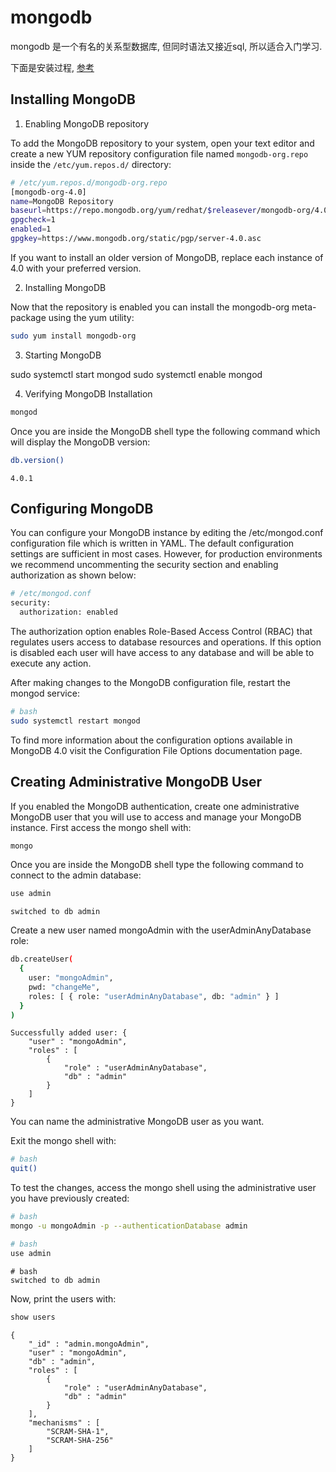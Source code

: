 # mongodb

mongodb 是一个有名的关系型数据库, 但同时语法又接近sql, 所以适合入门学习.

下面是安装过程, [参考](https://linuxize.com/post/how-to-install-mongodb-on-centos-7/)

## Installing MongoDB

1. Enabling MongoDB repository

To add the MongoDB repository to your system, open your text editor and create a new YUM repository configuration file named `mongodb-org.repo` inside the `/etc/yum.repos.d/` directory:

``` bash
# /etc/yum.repos.d/mongodb-org.repo
[mongodb-org-4.0]
name=MongoDB Repository
baseurl=https://repo.mongodb.org/yum/redhat/$releasever/mongodb-org/4.0/x86_64/
gpgcheck=1
enabled=1
gpgkey=https://www.mongodb.org/static/pgp/server-4.0.asc
```

If you want to install an older version of MongoDB, replace each instance of 4.0 with your preferred version.

2. Installing MongoDB

Now that the repository is enabled you can install the mongodb-org meta-package using the yum utility:

``` bash
sudo yum install mongodb-org
```

3. Starting MongoDB

sudo systemctl start mongod
sudo systemctl enable mongod

4. Verifying MongoDB Installation

``` bash
mongod
```

Once you are inside the MongoDB shell type the following command which will display the MongoDB version:

``` bash
db.version()
```

``` output
4.0.1
```

## Configuring MongoDB

You can configure your MongoDB instance by editing the /etc/mongod.conf configuration file which is written in YAML.
The default configuration settings are sufficient in most cases. However, for production environments we recommend uncommenting the security section and enabling authorization as shown below:

``` bash
# /etc/mongod.conf
security:
  authorization: enabled
```

The authorization option enables Role-Based Access Control (RBAC) that regulates users access to database resources and operations. If this option is disabled each user will have access to any database and will be able to execute any action.

After making changes to the MongoDB configuration file, restart the mongod service:

``` bash
# bash
sudo systemctl restart mongod
```

To find more information about the configuration options available in MongoDB 4.0 visit the Configuration File Options documentation page.

## Creating Administrative MongoDB User

If you enabled the MongoDB authentication, create one administrative MongoDB user that you will use to access and manage your MongoDB instance.
First access the mongo shell with:

``` bash
mongo
```

Once you are inside the MongoDB shell type the following command to connect to the admin database:

``` bash
use admin
```

``` output
switched to db admin
```

Create a new user named mongoAdmin with the userAdminAnyDatabase role:

``` bash
db.createUser(
  {
    user: "mongoAdmin", 
    pwd: "changeMe", 
    roles: [ { role: "userAdminAnyDatabase", db: "admin" } ]
  }
)
```

``` output
Successfully added user: {
	"user" : "mongoAdmin",
	"roles" : [
		{
			"role" : "userAdminAnyDatabase",
			"db" : "admin"
		}
	]
}
```

You can name the administrative MongoDB user as you want.

Exit the mongo shell with:

``` bash
# bash
quit()
```

To test the changes, access the mongo shell using the administrative user you have previously created:

``` bash
# bash
mongo -u mongoAdmin -p --authenticationDatabase admin
```

``` bash
# bash
use admin
```

``` output
# bash
switched to db admin
```

Now, print the users with:

``` bash
show users
```

``` output
{
	"_id" : "admin.mongoAdmin",
	"user" : "mongoAdmin",
	"db" : "admin",
	"roles" : [
		{
			"role" : "userAdminAnyDatabase",
			"db" : "admin"
		}
	],
	"mechanisms" : [
		"SCRAM-SHA-1",
		"SCRAM-SHA-256"
	]
}
```

